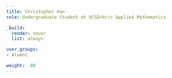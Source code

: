 ```yaml
---
title: Christopher Han
role: Undergraduate Student at UCSD<br/> Applied Mathematics

_build:
  render: never
  list: always

user_groups:
- Alumni

weight: -80
---
```

